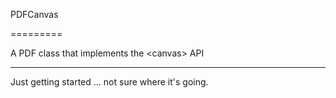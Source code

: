 PDFCanvas

=========

A PDF class that implements the &lt;canvas&gt; API

---------

Just getting started ... not sure where it's going.